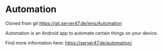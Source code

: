 # Automation

Cloned from git https://git.server47.de/jens/Automation

Automation is an Android app to automate certain things on your device.

Find more information here: https://server47.de/automation/
